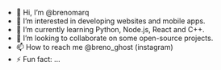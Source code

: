 - 👋 Hi, I’m @brenomarq
- 👀 I’m interested in developing websites and mobile apps.
- 🌱 I’m currently learning Python, Node.js, React and C++.
- 💞️ I’m looking to collaborate on some open-source projects.
- 📫 How to reach me @breno_ghost (instagram)
- ⚡ Fun fact: ...

<!---
brenomarq/brenomarq is a ✨ special ✨ repository because its `README.md` (this file) appears on your GitHub profile.
You can click the Preview link to take a look at your changes.
--->

